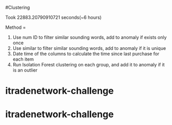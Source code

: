 #Clustering

Took 22883.20790910721 seconds(~6 hours)

Method =
1. Use num ID to filter similar sounding words, add to anomaly if exists only once
2. Use similar to filter similar sounding words, add to anomaly if it is unique
3. Date time of the columns to calculate the time since last purchase for each item
4. Run Isolation Forest clustering on each group, and add it to anomaly if it is an outlier
# itradenetwork-challenge
# itradenetwork-challenge
